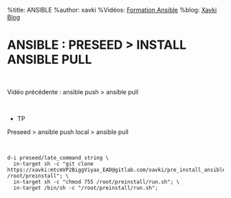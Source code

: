 %title: ANSIBLE
%author: xavki
%Vidéos: [Formation Ansible](https://www.youtube.com/playlist?list=PLn6POgpklwWoCpLKOSw3mXCqbRocnhrh-)
%blog: [Xavki Blog](https://xavki.blog)


# ANSIBLE : PRESEED > INSTALL ANSIBLE PULL

<br>

Vidéo précédente : ansible push > ansible pull

<br>

* TP

Preseed > ansible push local > ansible pull

<br>

```
d-i preseed/late_command string \
  in-target sh -c "git clone https://xavki:mtcmVP2BiggViyax_EAD@gitlab.com/xavki/pre_install_ansible.git /root/preinstall"; \
  in-target sh -c "chmod 755 /root/preinstall/run.sh"; \
  in-target /bin/sh -c "/root/preinstall/run.sh";
```
